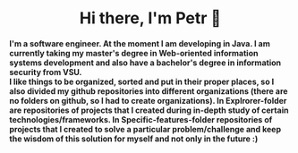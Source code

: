 <h1 align="center">Hi there, I'm Petr 🐳</a> 

<h4>
I'm a software engineer. At the moment I am developing in Java. I am currently taking my master's degree in Web-oriented information systems development and also have a bachelor's degree in information security from VSU.
<br />
I like things to be organized, sorted and put in their proper places, so I also divided my github repositories into different organizations (there are no folders on github, so I had to create organizations).
In Explrorer-folder are repositories of projects that I created during in-depth study of certain technologies/frameworks.
In Specific-features-folder repositories of projects that I created to solve a particular problem/challenge and keep the wisdom of this solution for myself and not only in the future :)
</h4>
